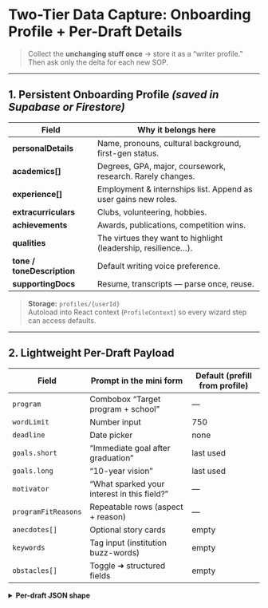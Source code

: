 # Two-Tier Data Capture: **Onboarding Profile** + **Per-Draft Details**

> Collect the **unchanging stuff once** → store it as a “writer profile.”  
> Then ask only the delta for each new SOP.

---

## 1. Persistent **Onboarding Profile**  *(saved in Supabase or Firestore)*

| Field | Why it belongs here |
|-------|--------------------|
| **personalDetails**  | Name, pronouns, cultural background, first-gen status. |
| **academics[]**      | Degrees, GPA, major, coursework, research. Rarely changes. |
| **experience[]**     | Employment & internships list. Append as user gains new roles. |
| **extracurriculars** | Clubs, volunteering, hobbies. |
| **achievements**     | Awards, publications, competition wins. |
| **qualities**        | The virtues they want to highlight (leadership, resilience…). |
| **tone / toneDescription** | Default writing voice preference. |
| **supportingDocs**   | Resume, transcripts — parse once, reuse. |

> **Storage:** `profiles/{userId}`  
> Autoload into React context (`ProfileContext`) so every wizard step can access defaults.

---

## 2. Lightweight **Per-Draft Payload**

| Field | Prompt in the mini form | Default (prefill from profile) |
|-------|-------------------------|--------------------------------|
| `program`           | Combobox “Target program + school” | — |
| `wordLimit`         | Number input | 750 |
| `deadline`          | Date picker | none |
| `goals.short`       | “Immediate goal after graduation” | last used |
| `goals.long`        | “10-year vision” | last used |
| `motivator`         | “What sparked your interest in this field?” | — |
| `programFitReasons` | Repeatable rows (aspect + reason) | — |
| `anecdotes[]`       | Optional story cards | empty |
| `keywords`          | Tag input (institution buzz-words) | empty |
| `obstacles[]`       | Toggle ➜ structured fields | empty |

<details>
<summary><b>Per-draft JSON shape</b></summary>

```jsonc
{
  "program"      : "MS CS · Stanford",
  "wordLimit"    : 750,
  "deadline"     : "2025-12-01",
  "goals"        : { "short":"Join AI startup", "long":"Lead ethical-AI lab" },
  "motivator"    : "Robotics club win in HS sparked my love for AI.",
  "programFitReasons": [
    { "aspect":"Prof. Smith’s Vision Lab", "reason":"Focus on responsible AI" }
  ],
  "anecdotes": [
    { "story":"Debugged drone at 3 AM", "purpose":"Show resilience" }
  ],
  "keywords": ["interdisciplinary", "impact-driven"],
  "obstacles": [
    { "description":"Semester break due to illness", "resolution":"Returned & topped cohort" }
  ]
}